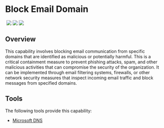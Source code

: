 # Block Email Domain
&nbsp;![](https://img.shields.io/badge/ID-C3201-blue)&nbsp;![](https://img.shields.io/badge/Phase-Containment_%28P0003%29-blue)&nbsp;![](https://img.shields.io/badge/Category-Email-blue)
## Overview
This capability involves blocking email communication from specific domains that are identified as malicious or potentially harmful. This is a critical containment measure to prevent phishing attacks, spam, and other malicious activities that can compromise the security of the organization. It can be implemented through email filtering systems, firewalls, or other network security measures that inspect incoming email traffic and block messages from specified domains.

## Tools
The following tools provide this capability:

- [Microsoft DNS](../tool/ms-dns/C3201.md)